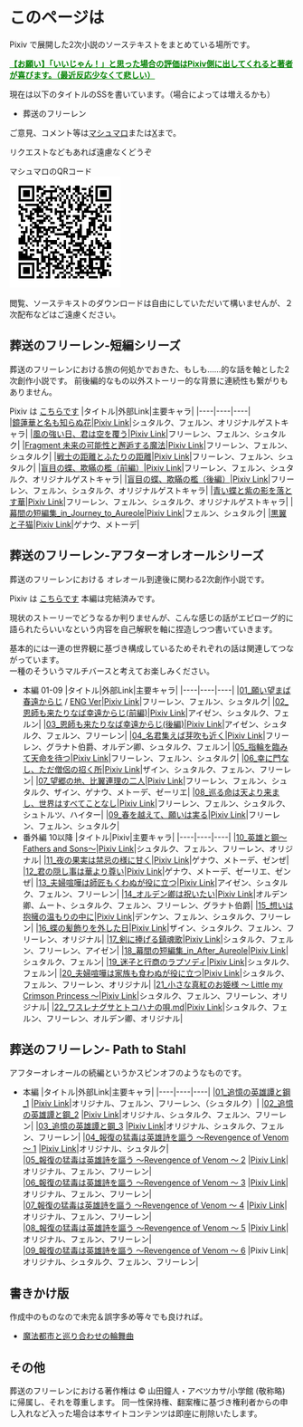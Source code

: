# このページは

Pixiv で展開した2次小説のソーステキストをまとめている場所です。

<span style="color: green;"><ins>**【お願い】「いいじゃん！」と思った場合の評価はPixiv側に出してくれると著者が喜びます。（最近反応少なくて悲しい）** </ins></span>

現在は以下のタイトルのSSを書いています。（場合によっては増えるかも）
- 葬送のフリーレン

ご意見、コメント等は[マシュマロ](https://marshmallow-qa.com/g6ovizis0w4yvse?t=0p4BNL&utm_medium=url_text&utm_source=promotion)または[X](https://x.com/rvr75_raiden/)まで。

リクエストなどもあれば遠慮なくどうぞ

マシュマロのQRコード  
![alt text](image.png)

閲覧、ソーステキストのダウンロードは自由にしていただいて構いませんが、２次配布などはご遠慮ください。


## 葬送のフリーレン-短編シリーズ

葬送のフリーレンにおける旅の何処かでおきた、もしも……的な話を軸とした2次創作小説です。
前後編的なもの以外ストーリー的な背景に連続性も繋がりもありません。

Pixiv は [こちらです](https://www.pixiv.net/novel/series/11475764)
|タイトル|外部Link|主要キャラ|
|----|----|----|    
|[鏡蓮華と名も知らぬ花](./frierenSINGLE/01_鏡蓮華と名も知らぬ花.md)|[Pixiv Link](https://www.pixiv.net/novel/show.php?id=21425380)|シュタルク、フェルン、オリジナルゲストキャラ|
|[風の強い日、君は空を覆う](./frierenSINGLE/02_風の強い日、君は空を覆う.md)|[Pixiv Link](https://www.pixiv.net/novel/show.php?id=21465301)|フリーレン、フェルン、シュタルク|
|[Fragment 未来の可能性と邂逅する魔法](./frierenSINGLE/03_Fragment_未来の可能性と邂逅する魔法.md)|[Pixiv Link](https://www.pixiv.net/novel/show.php?id=21606580)|フリーレン、フェルン、シュタルク|
|[戦士の距離とふたりの距離](./frierenSINGLE/04_戦士の距離とふたりの距離.md)|[Pixiv Link](https://www.pixiv.net/novel/show.php?id=21957774)|フリーレン、フェルン、シュタルク|
|[盲目の蝶、欺瞞の檻（前編）](./frierenSINGLE/05_盲目の蝶、欺瞞の檻（前編）.md)|[Pixiv Link](https://www.pixiv.net/novel/show.php?id=22191759)|フリーレン、フェルン、シュタルク、オリジナルゲストキャラ|
|[盲目の蝶、欺瞞の檻（後編）](./frierenSINGLE/06_盲目の蝶、欺瞞の檻（後編）.md)|[Pixiv Link](https://www.pixiv.net/novel/show.php?id=22291675)|フリーレン、フェルン、シュタルク、オリジナルゲストキャラ|
|[青い蝶と紫の影を落とす華](./frierenSINGLE/07_青い蝶と紫の影を落とす華.md)|[Pixiv Link](https://www.pixiv.net/novel/show.php?id=22885649)|フリーレン、フェルン、シュタルク、オリジナルゲストキャラ|
|[幕間の短編集_in_Journey_to_Aureole](./frierenSINGLE/08_幕間の短編集①_in_Journey_to_Aureole.md)|[Pixiv Link](https://www.pixiv.net/novel/show.php?id=23556454)|フェルン、シュタルク|
|[黒翼と子猫](./frierenSINGLE/09_黒翼と子猫.md)|[Pixiv Link](https://www.pixiv.net/novel/show.php?id=23692407)|ゲナウ、メトーデ|


## 葬送のフリーレン-アフターオレオールシリーズ

葬送のフリーレンにおける オレオール到達後に関わる2次創作小説です。

Pixiv は [こちらです](https://www.pixiv.net/novel/series/11445928) 本編は完結済みです。

現状のストーリーでどうなるか判りませんが、こんな感じの話がエピローグ的に語られたらいいなという内容を自己解釈を軸に捏造しつつ書いていきます。

基本的には一連の世界観に基づき構成しているためそれぞれの話は関連してつながっています。  
一種のそういうマルチバースと考えてお楽しみください。

- 本編 01-09
    |タイトル|外部Link|主要キャラ|
    |----|----|----|
    |[01_願い望まば春遠からじ](./AfterAUREOLE/01_願い望まば春遠からじ.md) / [ENG Ver](./AfterAUREOLE/ENG/01_If_wish_for_happiness_can_spring_be_far_behind.md)|[Pixiv Link](https://www.pixiv.net/novel/show.php?id=21368647)|フリーレン、フェルン、シュタルク|
    |[02_恩師も来たりなば幸遠からじ(前編)](./AfterAUREOLE/02_恩師も来たりなば幸遠からじ(前編).md)|[Pixiv Link](https://www.pixiv.net/novel/show.php?id=21388765)|アイゼン、シュタルク、フェルン|
    |[03_恩師も来たりなば幸遠からじ(後編)](./AfterAUREOLE/03_恩師も来たりなば幸遠からじ(後編).md)|[Pixiv Link](https://www.pixiv.net/novel/show.php?id=21392321)|アイゼン、シュタルク、フェルン、フリーレン|
    |[04_名君集えば芽吹も近く](./AfterAUREOLE/04_名君集えば芽吹きも近く.md)|[Pixiv Link](https://www.pixiv.net/novel/show.php?id=21520199)|フリーレン、グラナト伯爵、オルデン卿、シュタルク、フェルン|
    |[05_指輪を臨みて天命を待つ](./AfterAUREOLE/05_指輪を臨みて天命を待つ.md)|[Pixiv Link](https://www.pixiv.net/novel/show.php?id=21564215)|フリーレン、フェルン、シュタルク|
    |[06_幸に門なし、ただ僧侶の招く所](./AfterAUREOLE/06_幸に門なし、ただ僧侶の招く所.md)|[Pixiv Link](https://www.pixiv.net/novel/show.php?id=21654321)|ザイン、シュタルク、フェルン、フリーレン|
    |[07_望郷の地、比翼連理の二人](./AfterAUREOLE/07_望郷の地、比翼連理の二人.md)|[Pixiv Link](https://www.pixiv.net/novel/show.php?id=21758620)|フリーレン、フェルン、シュタルク、ザイン、ゲナウ、メトーデ、ゼーリエ|
    |[08_巡る命は天より来まし、世界はすべてことなし](./AfterAUREOLE/08_巡る命は天より来まし、世界は全てこともなし.md)|[Pixiv Link](https://www.pixiv.net/novel/show.php?id=21816228)|フリーレン、フェルン、シュタルク、シュトルツ、ハイター| 
    |[09_春を越えて、願いは実る](./AfterAUREOLE/09_春を超えて、願いは実る.md)|[Pixiv Link](https://www.pixiv.net/novel/show.php?id=21887534)|フリーレン、フェルン、シュタルク|
- 番外編 10以降
    |タイトル|Pixiv|主要キャラ|
    |----|----|----|
    |[10_英雄と鋼～Fathers and Sons～](./AfterAUREOLE/10_英雄と鋼～Fathers%20and%20Sons～.md)|[Pixiv Link](https://www.pixiv.net/novel/show.php?id=22017395)|シュタルク、フェルン、フリーレン、オリジナル|
    |[11_夜の果実は禁忌の様に甘く](./AfterAUREOLE/11_夜の果実酒は禁忌の様に甘く.md)|[Pixiv Link](https://www.pixiv.net/novel/show.php?id=22091161)|ゲナウ、メトーデ、ゼンぜ|
    |[12_君の隠し事は華より尊い](./AfterAUREOLE/12_君の隠し事は華より尊い.md)|[Pixiv Link](https://www.pixiv.net/novel/show.php?id=22367902)|ゲナウ、メトーデ、ゼーリエ、ゼンぜ|
    |[13_夫婦喧嘩は師匠もくわぬが役に立つ](./AfterAUREOLE/13_夫婦喧嘩は師匠もくわぬが役に立つ.md)|[Pixiv Link](https://www.pixiv.net/novel/show.php?id=22512490)|アイゼン、シュタルク、フェルン、フリーレン|
    |[14_オルデン卿は祝いたい](./AfterAUREOLE/14_オルデン卿は祝いたい.md)|[Pixiv Link](https://www.pixiv.net/novel/show.php?id=22617320)|オルデン卿、ムート、シュタルク、フェルン、フリーレン、グラナト伯爵|
    |[15_想いは抱擁の温もりの中に](./AfterAUREOLE/15_想いは抱擁の温もりの中に.md)|[Pixiv Link](https://www.pixiv.net/novel/show.php?id=22734982)|デンケン、フェルン、シュタルク、フリーレン|
    |[16_蝶の髪飾りを外した日](./AfterAUREOLE/16_蝶の髪飾りを外した日.md)|[Pixiv Link](https://www.pixiv.net/novel/show.php?id=23009847)|ザイン、シュタルク、フェルン、フリーレン、オリジナル|
    |[17_剣に捧げる鎮魂歌](./AfterAUREOLE/17_剣に捧げる鎮魂歌.md)|[Pixiv Link](https://www.pixiv.net/novel/show.php?id=23156901)|シュタルク、フェルン、フリーレン、アイゼン|
    |[18_幕間の短編集_in_After_Aureole](./AfterAUREOLE/18_幕間の短編集①_in_After_Aureole.md)|[Pixiv Link](https://www.pixiv.net/novel/show.php?id=23556559)|シュタルク、フェルン|
    |[19_迷子と行商のラプソディ](./AfterAUREOLE/19_迷子と行商のラプソディ.md)|[Pixiv Link](https://www.pixiv.net/novel/show.php?id=23797957)|シュタルク、フェルン|
    |[20_夫婦喧嘩は家族も食わぬが役に立つ](./AfterAUREOLE/20_夫婦喧嘩は家族も食わぬが役に立つ.md)|[Pixiv Link](https://www.pixiv.net/novel/show.php?id=23917046)|シュタルク、フェルン、フリーレン、オリジナル|
    |[21_小さな真紅のお姫様 ～ Little my Crimson Princess ～](./AfterAUREOLE/21_Little_my_Crimson_princess.md)|[Pixiv Link](https://www.pixiv.net/novel/show.php?id=24132751)|シュタルク、フェルン、フリーレン、オリジナル|
    |[22_ワスレナグサとトコハナの唄.md](./AfterAUREOLE/22_ワスレナグサとトコハナの唄.md)|[Pixiv Link](https://www.pixiv.net/novel/show.php?id=24333896)|シュタルク、フェルン、フリーレン、オルデン卿、オリジナル|


## 葬送のフリーレン- Path to Stahl 

アフターオレオールの続編というかスピンオフのようなものです。

- 本編
    |タイトル|外部Link|主要キャラ|
    |----|----|----|
    |[01_追憶の英雄譚と鋼_1](./PathToStahl/01_追憶の英雄譚と鋼_1.md) |[Pixiv Link](https://www.pixiv.net/novel/show.php?id=23532246)|オリジナル、フェルン、フリーレン、（シュタルク）|
    |[02_追憶の英雄譚と鋼_2](./PathToStahl/02_追憶の英雄譚と鋼_2.md) |[Pixiv Link](https://www.pixiv.net/novel/show.php?id=23651000)|オリジナル、シュタルク、フェルン、フリーレン|
    |[03_追憶の英雄譚と鋼_3](./PathToStahl/03_追憶の英雄譚と鋼_3.md) |[Pixiv Link](https://www.pixiv.net/novel/show.php?id=23847514)|オリジナル、シュタルク、フェルン、フリーレン|
    |[04_報復の猛毒は英雄詩を謳う 〜Revengence of Venom 〜 1](./PathToStahl/04_Revengence_of_Venom_1.md) |[Pixiv Link](https://www.pixiv.net/novel/show.php?id=23992486)|オリジナル、シュタルク|    
    |[05_報復の猛毒は英雄詩を謳う 〜Revengence of Venom 〜 2](./PathToStahl/05_Revengence_of_Venom_2.md) |[Pixiv Link](https://www.pixiv.net/novel/show.php?id=24111792)|オリジナル、フェルン、フリーレン|    
    |[06_報復の猛毒は英雄詩を謳う 〜Revengence of Venom 〜 3](./PathToStahl/06_Revengence_of_Venom_3.md) |[Pixiv Link](https://www.pixiv.net/novel/show.php?id=24382633)|オリジナル、フェルン、フリーレン|    
    |[07_報復の猛毒は英雄詩を謳う 〜Revengence of Venom 〜 4](./PathToStahl/07_Revengence_of_Venom_4.md) |[Pixiv Link](https://www.pixiv.net/novel/show.php?id=24481978)|オリジナル、フェルン、フリーレン|    
    |[08_報復の猛毒は英雄詩を謳う 〜Revengence of Venom 〜 5](./PathToStahl/08_Revengence_of_Venom_5.md) |[Pixiv Link](https://www.pixiv.net/novel/show.php?id=24482019)|オリジナル、フェルン、フリーレン|    
   |[09_報復の猛毒は英雄詩を謳う 〜Revengence of Venom 〜 6](./PathToStahl/09_Revengence_of_Venom_6.md) |Pixiv Link|オリジナル、シュタルク、フェルン、フリーレン|    


## 書きかけ版
作成中のものなので未完＆誤字多め等々でも良ければ。

- [魔法都市と巡り合わせの輪舞曲](./draft/魔法都市と巡り合わせの輪舞曲.md) 


## その他
葬送のフリーレンにおける著作権は ©️ 山田鐘人・アベツカサ/小学館 (敬称略) に帰属し、それを尊重します。
同一性保持権、翻案権に基づき権利者からの申し入れなど入った場合は本サイトコンテンツは即座に削除いたします。